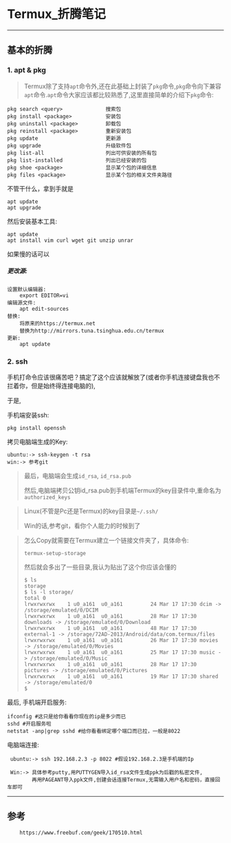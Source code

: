 # Termux_折腾笔记

------
## 基本的折腾

### 1. apt & pkg

> Termux除了支持`apt`命令外,还在此基础上封装了`pkg`命令,`pkg`命令向下兼容`apt`命令.`apt`命令大家应该都比较熟悉了,这里直接简单的介绍下`pkg`命令:

```
pkg search <query>              搜索包
pkg install <package>           安装包
pkg uninstall <package>         卸载包
pkg reinstall <package>         重新安装包
pkg update                      更新源
pkg upgrade                     升级软件包
pkg list-all                    列出可供安装的所有包
pkg list-installed              列出已经安装的包
pkg shoe <package>              显示某个包的详细信息
pkg files <package>             显示某个包的相关文件夹路径
```

不管干什么，拿到手就是
```
apt update
apt upgrade
```

然后安装基本工具:
```
apt update
apt install vim curl wget git unzip unrar
```


如果慢的话可以

##### 更改源:

```
设置默认编辑器:
    export EDITOR=vi
编辑源文件:
    apt edit-sources
替换:
    将原来的https://termux.net
    替换为http://mirrors.tuna.tsinghua.edu.cn/termux
更新:
    apt update
```

### 2. ssh

手机打命令应该很痛苦吧？搞定了这个应该就解放了(或者你手机连接键盘我也不拦着你，但是始终得连接电脑的),

于是,

手机端安装ssh:
```
pkg install openssh
```

拷贝电脑端生成的Key:
```
ubuntu:-> ssh-keygen -t rsa
win:-> 参考git
```

> 最后，电脑端会生成`id_rsa`, `id_rsa.pub`
>
> 然后,电脑端拷贝公钥id_rsa.pub到手机端Termux的key目录件中,重命名为`authorized_keys`

> Linux(不管是Pc还是Termux)的key目录是`~/.ssh/`
>
> Win的话,参考git，看你个人能力的时候到了

> 怎么Copy就需要在Termux建立一个链接文件夹了，具体命令:
> 
> ```
> termux-setup-storage
> ```
> 
> 然后就会多出了一些目录,我认为贴出了这个你应该会懂的
> 
> ```
> $ ls
> storage
> $ ls -l storage/
> total 0
> lrwxrwxrwx    1 u0_a161  u0_a161         24 Mar 17 17:30 dcim -> /storage/emulated/0/DCIM
> lrwxrwxrwx    1 u0_a161  u0_a161         28 Mar 17 17:30 downloads -> /storage/emulated/0/Download
> lrwxrwxrwx    1 u0_a161  u0_a161         48 Mar 17 17:30 external-1 -> /storage/72AD-2013/Android/data/com.termux/files
> lrwxrwxrwx    1 u0_a161  u0_a161         26 Mar 17 17:30 movies -> /storage/emulated/0/Movies
> lrwxrwxrwx    1 u0_a161  u0_a161         25 Mar 17 17:30 music -> /storage/emulated/0/Music
> lrwxrwxrwx    1 u0_a161  u0_a161         28 Mar 17 17:30 pictures -> /storage/emulated/0/Pictures
> lrwxrwxrwx    1 u0_a161  u0_a161         19 Mar 17 17:30 shared -> /storage/emulated/0
> $
> ```
> 

最后,
手机端开启服务:
```
ifconfig #这只是给你看看你现在的ip是多少而已
sshd #开启服务啦
netstat -anp|grep sshd #给你看看绑定哪个端口而已拉，一般是8022
```
电脑端连接:
```
 ubuntu:-> ssh 192.168.2.3 -p 8022 #假设192.168.2.3是手机端的Ip
 
 Win:-> 具体参考putty,用PUTTYGEN导入id_rsa文件生成ppk为后戳的私密文件,
        再用PAGEANT导入ppk文件,创建会话连接Termux,无需输入用户名和密码，直接回车即可
```

------
## 参考
```
    https://www.freebuf.com/geek/170510.html
```

